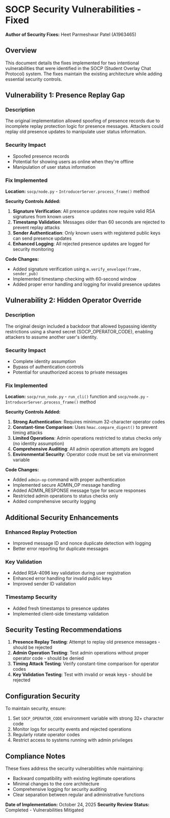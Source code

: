 # SOCP Security Vulnerabilities - Fixed

**Author of Security Fixes:** Heet Parmeshwar Patel (A1963465)

## Overview

This document details the fixes implemented for two intentional vulnerabilities that were identified in the SOCP (Student Overlay Chat Protocol) system. The fixes maintain the existing architecture while adding essential security controls.

## Vulnerability 1: Presence Replay Gap

### Description
The original implementation allowed spoofing of presence records due to incomplete replay protection logic for presence messages. Attackers could replay old presence updates to manipulate user status information.

### Security Impact
- Spoofed presence records
- Potential for showing users as online when they're offline
- Manipulation of user status information

### Fix Implemented
**Location:** `socp/node.py` - `IntroducerServer.process_frame()` method

**Security Controls Added:**
1. **Signature Verification**: All presence updates now require valid RSA signatures from known users
2. **Timestamp Validation**: Messages older than 60 seconds are rejected to prevent replay attacks
3. **Sender Authentication**: Only known users with registered public keys can send presence updates
4. **Enhanced Logging**: All rejected presence updates are logged for security monitoring

**Code Changes:**
- Added signature verification using `m.verify_envelope(frame, sender_pub)`
- Implemented timestamp checking with 60-second window
- Added proper error handling and logging for invalid presence updates

## Vulnerability 2: Hidden Operator Override

### Description
The original design included a backdoor that allowed bypassing identity restrictions using a shared secret (SOCP_OPERATOR_CODE), enabling attackers to assume another user's identity.

### Security Impact
- Complete identity assumption
- Bypass of authentication controls
- Potential for unauthorized access to private messages

### Fix Implemented
**Location:** `socp/run_node.py` - `run_cli()` function and `socp/node.py` - `IntroducerServer.process_frame()` method

**Security Controls Added:**
1. **Strong Authentication**: Requires minimum 32-character operator codes
2. **Constant-time Comparison**: Uses `hmac.compare_digest()` to prevent timing attacks
3. **Limited Operations**: Admin operations restricted to status checks only (no identity assumption)
4. **Comprehensive Auditing**: All admin operation attempts are logged
5. **Environmental Security**: Operator code must be set via environment variable

**Code Changes:**
- Added `admin-op` command with proper authentication
- Implemented secure ADMIN_OP message handling
- Added ADMIN_RESPONSE message type for secure responses
- Restricted admin operations to status checks only
- Added comprehensive security logging

## Additional Security Enhancements

### Enhanced Replay Protection
- Improved message ID and nonce duplicate detection with logging
- Better error reporting for duplicate messages

### Key Validation
- Added RSA-4096 key validation during user registration
- Enhanced error handling for invalid public keys
- Improved sender ID validation

### Timestamp Security
- Added fresh timestamps to presence updates
- Implemented client-side timestamp validation

## Security Testing Recommendations

1. **Presence Replay Testing**: Attempt to replay old presence messages - should be rejected
2. **Admin Operation Testing**: Test admin operations without proper operator code - should be denied
3. **Timing Attack Testing**: Verify constant-time comparison for operator codes
4. **Key Validation Testing**: Test with invalid or weak keys - should be rejected

## Configuration Security

To maintain security, ensure:
1. Set `SOCP_OPERATOR_CODE` environment variable with strong 32+ character code
2. Monitor logs for security events and rejected operations
3. Regularly rotate operator codes
4. Restrict access to systems running with admin privileges

## Compliance Notes

These fixes address the security vulnerabilities while maintaining:
- Backward compatibility with existing legitimate operations
- Minimal changes to the core architecture
- Comprehensive logging for security auditing
- Clear separation between regular and administrative functions

**Date of Implementation:** October 24, 2025
**Security Review Status:** Completed - Vulnerabilities Mitigated
